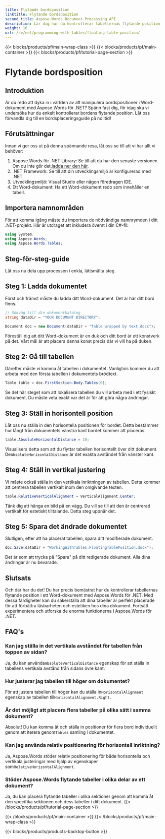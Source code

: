 ```yaml
---
title: Flytande bordsposition
linktitle: Flytande bordsposition
second_title: Aspose.Words Document Processing API
description: Lär dig hur du kontrollerar tabellernas flytande position i Word-dokument med Aspose.Words för .NET med vår detaljerade steg-för-steg-guide.
weight: 10
url: /sv/net/programming-with-tables/floating-table-position/
---
```


{{< blocks/products/pf/main-wrap-class >}}
{{< blocks/products/pf/main-container >}}
{{< blocks/products/pf/tutorial-page-section >}}

# Flytande bordsposition

## Introduktion

Är du redo att dyka in i världen av att manipulera bordspositioner i Word-dokument med Aspose.Words för .NET? Spänn fast dig, för idag ska vi undersöka hur du enkelt kontrollerar bordens flytande position. Låt oss förvandla dig till en bordsplaceringsguide på nolltid!

## Förutsättningar

Innan vi ger oss ut på denna spännande resa, låt oss se till att vi har allt vi behöver:

1. Aspose.Words för .NET Library: Se till att du har den senaste versionen. Om du inte gör det,[ladda ner den här](https://releases.aspose.com/words/net/).
2. .NET Framework: Se till att din utvecklingsmiljö är konfigurerad med .NET.
3. Utvecklingsmiljö: Visual Studio eller någon föredragen IDE.
4. Ett Word-dokument: Ha ett Word-dokument redo som innehåller en tabell.

## Importera namnområden

För att komma igång måste du importera de nödvändiga namnrymden i ditt .NET-projekt. Här är utdraget att inkludera överst i din C#-fil:

```csharp
using System;
using Aspose.Words;
using Aspose.Words.Tables;
```

## Steg-för-steg-guide

Låt oss nu dela upp processen i enkla, lättsmälta steg.

## Steg 1: Ladda dokumentet

Först och främst måste du ladda ditt Word-dokument. Det är här ditt bord finns.

```csharp
// Sökväg till din dokumentkatalog
string dataDir = "YOUR DOCUMENT DIRECTORY";

Document doc = new Document(dataDir + "Table wrapped by text.docx");
```

Föreställ dig att ditt Word-dokument är en duk och ditt bord är ett konstverk på det. Vårt mål är att placera denna konst precis där vi vill ha på duken.

## Steg 2: Gå till tabellen

Därefter måste vi komma åt tabellen i dokumentet. Vanligtvis kommer du att arbeta med den första tabellen i dokumentets brödtext.

```csharp
Table table = doc.FirstSection.Body.Tables[0];
```

Se det här steget som att lokalisera tabellen du vill arbeta med i ett fysiskt dokument. Du måste veta exakt var det är för att göra några ändringar.

## Steg 3: Ställ in horisontell position

Låt oss nu ställa in den horisontella positionen för bordet. Detta bestämmer hur långt från dokumentets vänstra kant bordet kommer att placeras.

```csharp
table.AbsoluteHorizontalDistance = 10;
```

 Visualisera detta som att du flyttar tabellen horisontellt över ditt dokument. De`AbsoluteHorizontalDistance` är det exakta avståndet från vänster kant.

## Steg 4: Ställ in vertikal justering

Vi måste också ställa in den vertikala inriktningen av tabellen. Detta kommer att centrera tabellen vertikalt inom den omgivande texten.

```csharp
table.RelativeVerticalAlignment = VerticalAlignment.Center;
```

Tänk dig att hänga en bild på en vägg. Du vill se till att den är centrerad vertikalt för estetiskt tilltalande. Detta steg uppnår det.

## Steg 5: Spara det ändrade dokumentet

Slutligen, efter att ha placerat tabellen, spara ditt modifierade dokument.

```csharp
doc.Save(dataDir + "WorkingWithTables.FloatingTablePosition.docx");
```

Det är som att trycka på "Spara" på ditt redigerade dokument. Alla dina ändringar är nu bevarade.

## Slutsats

Och där har du det! Du har precis bemästrat hur du kontrollerar tabellernas flytande position i ett Word-dokument med Aspose.Words för .NET. Med dessa färdigheter kan du säkerställa att dina tabeller är perfekt placerade för att förbättra läsbarheten och estetiken hos dina dokument. Fortsätt experimentera och utforska de enorma funktionerna i Aspose.Words för .NET.

## FAQ's

### Kan jag ställa in det vertikala avståndet för tabellen från toppen av sidan?

 Ja, du kan använda`AbsoluteVerticalDistance` egenskap för att ställa in tabellens vertikala avstånd från sidans övre kant.

### Hur justerar jag tabellen till höger om dokumentet?

 För att justera tabellen till höger kan du ställa in`HorizontalAlignment` egenskap av tabellen till`HorizontalAlignment.Right`.

### Är det möjligt att placera flera tabeller på olika sätt i samma dokument?

 Absolut! Du kan komma åt och ställa in positioner för flera bord individuellt genom att iterera genom`Tables` samling i dokumentet.

### Kan jag använda relativ positionering för horisontell inriktning?

Ja, Aspose.Words stöder relativ positionering för både horisontella och vertikala justeringar med hjälp av egenskaper som`RelativeHorizontalAlignment`.

### Stöder Aspose.Words flytande tabeller i olika delar av ett dokument?

Ja, du kan placera flytande tabeller i olika sektioner genom att komma åt den specifika sektionen och dess tabeller i ditt dokument.
{{< /blocks/products/pf/tutorial-page-section >}}

{{< /blocks/products/pf/main-container >}}
{{< /blocks/products/pf/main-wrap-class >}}

{{< blocks/products/products-backtop-button >}}
